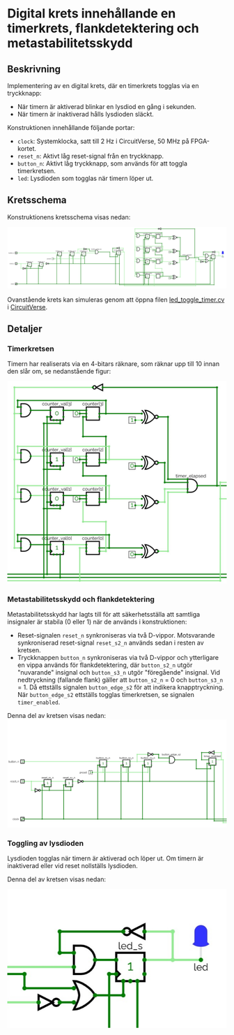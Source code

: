# Digital krets innehållande en timerkrets, flankdetektering och metastabilitetsskydd

## Beskrivning
Implementering av en digital krets, där en timerkrets togglas via en tryckknapp:
* När timern är aktiverad blinkar en lysdiod en gång i sekunden.
* När timern är inaktiverad hålls lysdioden släckt.

Konstruktionen innehållande följande portar:
* `clock`: Systemklocka, satt till 2 Hz i CircuitVerse, 50 MHz på FPGA-kortet.
* `reset_n`: Aktivt låg reset-signal från en tryckknapp.
* `button_n`: Aktivt låg tryckknapp, som används för att toggla timerkretsen.
* `led`: Lysdioden som togglas när timern löper ut.

## Kretsschema
Konstruktionens kretsschema visas nedan:

![Kretsschema för konstruktionen](./circuit/led_toggle_timer.png)

Ovanstående krets kan simuleras genom att öppna filen [led_toggle_timer.cv](./circuit/led_toggle_timer.cv) 
i [CircuitVerse](https://circuitverse.org/simulator).

## Detaljer

### Timerkretsen
Timern har realiserats via en 4-bitars räknare, som räknar upp till 10 innan den slår om, se nedanstående figur:

![Kretsschema över timerkretsen](./circuit/parts/timer.png)

### Metastabilitetsskydd och flankdetektering
Metastabilitetsskydd har lagts till för att säkerhetsställa att samtliga insignaler är stabila (0 eller 1) när de används i konstruktionen:
* Reset-signalen `reset_n` synkroniseras via två D-vippor. Motsvarande synkroniserad reset-signal `reset_s2_n` används sedan i resten av kretsen. 
* Tryckknappen `button_n` synkroniseras via två D-vippor och ytterligare en vippa används för flankdetektering, där `button_s2_n` utgör "nuvarande" insignal och `button_s3_n` utgör "föregående" insignal. Vid nedtryckning (fallande flank) gäller att `button_s2_n` = 0 och `button_s3_n` = 1. Då ettställs signalen `button_edge_s2` för att indikera knapptryckning.
När `button_edge_s2` ettställs togglas timerkretsen, se signalen `timer_enabled`.

Denna del av kretsen visas nedan:
![Kretsschema över delen som hanterar metastabilitetsskydd och flankdetektering](./circuit/parts/meta_prev_and_flank_detection.png)

### Toggling av lysdioden
Lysdioden togglas när timern är aktiverad och löper ut. Om timern är inaktiverad eller vid reset nollställs lysdioden.

Denna del av kretsen visas nedan:

![Kretsschema över delen som hanterar toggling av lysdioden](./circuit/parts/led_toggle.png)